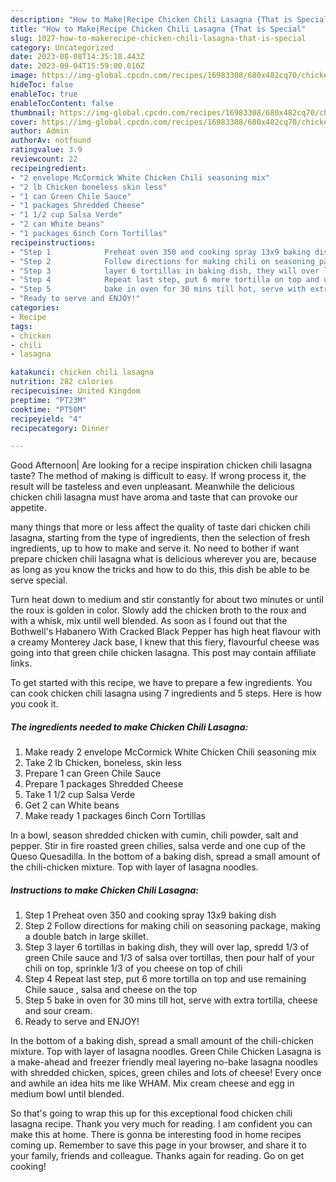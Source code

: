 ```yaml
---
description: "How to Make|Recipe Chicken Chili Lasagna {That is Special"
title: "How to Make|Recipe Chicken Chili Lasagna {That is Special"
slug: 1027-how-to-makerecipe-chicken-chili-lasagna-that-is-special
category: Uncategorized
date: 2023-08-08T14:35:18.443Z
date: 2023-09-04T15:59:00.016Z
image: https://img-global.cpcdn.com/recipes/16983308/680x482cq70/chicken-chili-lasagna-recipe-main-photo.jpg
hideToc: false
enableToc: true
enableTocContent: false
thumbnail: https://img-global.cpcdn.com/recipes/16983308/680x482cq70/chicken-chili-lasagna-recipe-main-photo.jpg
cover: https://img-global.cpcdn.com/recipes/16983308/680x482cq70/chicken-chili-lasagna-recipe-main-photo.jpg
author: Admin
authorAv: notfound
ratingvalue: 3.9
reviewcount: 22
recipeingredient:
- "2 envelope McCormick White Chicken Chili seasoning mix"
- "2 lb Chicken boneless skin less"
- "1 can Green Chile Sauce"
- "1 packages Shredded Cheese"
- "1 1/2 cup Salsa Verde"
- "2 can White beans"
- "1 packages 6inch Corn Tortillas"
recipeinstructions:
- "Step 1            Preheat oven 350 and cooking spray 13x9 baking dish"
- "Step 2            Follow directions for making chili on seasoning package, making a double batch in large skillet."
- "Step 3            layer 6 tortillas in baking dish, they will over lap, spredd 1/3 of green Chile sauce and 1/3 of salsa over tortillas, then pour half of your chili on top, sprinkle 1/3 of you cheese on top of chili"
- "Step 4            Repeat last step, put 6 more tortilla on top and use remaining Chile sauce , salsa and cheese on the top"
- "Step 5            bake in oven for 30 mins till hot, serve with extra tortilla, cheese and sour cream."
- "Ready to serve and ENJOY!"
categories:
- Recipe
tags:
- chicken
- chili
- lasagna

katakunci: chicken chili lasagna 
nutrition: 282 calories
recipecuisine: United Kingdom
preptime: "PT23M"
cooktime: "PT50M"
recipeyield: "4"
recipecategory: Dinner

---
```



Good Afternoon| Are looking for a recipe inspiration chicken chili lasagna taste? The method of making is difficult to easy. If wrong process it, the result will be tasteless and even unpleasant. Meanwhile the delicious chicken chili lasagna must have aroma and taste that can provoke our appetite.






many things that more or less affect the quality of taste dari chicken chili lasagna, starting from the type of ingredients, then the selection of fresh ingredients, up to how to make and serve it. No need to bother if want prepare chicken chili lasagna what is delicious wherever you are, because as long as you know the tricks and how to do this, this dish be able to be serve special.


Turn heat down to medium and stir constantly for about two minutes or until the roux is golden in color. Slowly add the chicken broth to the roux and with a whisk, mix until well blended. As soon as I found out that the Bothwell&#39;s Habanero With Cracked Black Pepper has high heat flavour with a creamy Monterey Jack base, I knew that this fiery, flavourful cheese was going into that green chile chicken lasagna. This post may contain affiliate links.


To get started with this recipe, we have to prepare a few ingredients. You can cook chicken chili lasagna using 7 ingredients and 5 steps. Here is how you cook it.

<!--inarticleads1-->

##### The ingredients needed to make Chicken Chili Lasagna:

1. Make ready 2 envelope McCormick White Chicken Chili seasoning mix
1. Take 2 lb Chicken, boneless, skin less
1. Prepare 1 can Green Chile Sauce
1. Prepare 1 packages Shredded Cheese
1. Take 1 1/2 cup Salsa Verde
1. Get 2 can White beans
1. Make ready 1 packages 6inch Corn Tortillas


In a bowl, season shredded chicken with cumin, chili powder, salt and pepper. Stir in fire roasted green chilies, salsa verde and one cup of the Queso Quesadilla. In the bottom of a baking dish, spread a small amount of the chili-chicken mixture. Top with layer of lasagna noodles. 

<!--inarticleads2-->

##### Instructions to make Chicken Chili Lasagna:

1. Step 1            Preheat oven 350 and cooking spray 13x9 baking dish
1. Step 2            Follow directions for making chili on seasoning package, making a double batch in large skillet.
1. Step 3            layer 6 tortillas in baking dish, they will over lap, spredd 1/3 of green Chile sauce and 1/3 of salsa over tortillas, then pour half of your chili on top, sprinkle 1/3 of you cheese on top of chili
1. Step 4            Repeat last step, put 6 more tortilla on top and use remaining Chile sauce , salsa and cheese on the top
1. Step 5            bake in oven for 30 mins till hot, serve with extra tortilla, cheese and sour cream.
1. Ready to serve and ENJOY!

In the bottom of a baking dish, spread a small amount of the chili-chicken mixture. Top with layer of lasagna noodles. Green Chile Chicken Lasagna is a make-ahead and freezer friendly meal layering no-bake lasagna noodles with shredded chicken, spices, green chiles and lots of cheese! Every once and awhile an idea hits me like WHAM. Mix cream cheese and egg in medium bowl until blended. 

So that's going to wrap this up for this exceptional food chicken chili lasagna recipe. Thank you very much for reading. I am confident you can make this at home. There is gonna be interesting food in home recipes coming up. Remember to save this page in your browser, and share it to your family, friends and colleague. Thanks again for reading. Go on get cooking!
